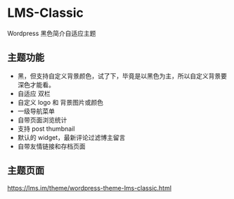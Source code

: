 # LMS-Classic
Wordpress 黑色简介自适应主题

## 主题功能

- 黑，但支持自定义背景颜色，试了下，毕竟是以黑色为主，所以自定义背景要深色才能看。
- 自适应 双栏
- 自定义 logo 和 背景图片或颜色
- 一级导航菜单
- 自带页面浏览统计
- 支持 post thumbnail
- 默认的 widget，最新评论过滤博主留言
- 自带友情链接和存档页面

## 主题页面
https://lms.im/theme/wordpress-theme-lms-classic.html
